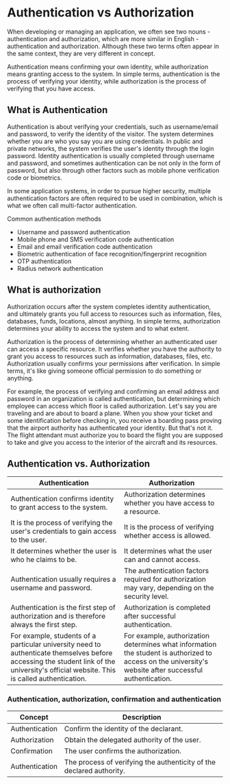 # Authentication vs Authorization

<LastUpdated/>

When developing or managing an application, we often see two nouns - authentication and authorization, which are more similar in English - authentication and authorization. Although these two terms often appear in the same context, they are very different in concept.

Authentication means confirming your own identity, while authorization means granting access to the system. In simple terms, authentication is the process of verifying your identity, while authorization is the process of verifying that you have access.

## What is Authentication

Authentication is about verifying your credentials, such as username/email and password, to verify the identity of the visitor. The system determines whether you are who you say you are using credentials. In public and private networks, the system verifies the user's identity through the login password. Identity authentication is usually completed through username and password, and sometimes authentication can be not only in the form of password, but also through other factors such as mobile phone verification code or biometrics.

In some application systems, in order to pursue higher security, multiple authentication factors are often required to be used in combination, which is what we often call multi-factor authentication.

Common authentication methods

- Username and password authentication
- Mobile phone and SMS verification code authentication
- Email and email verification code authentication
- Biometric authentication of face recognition/fingerprint recognition
- OTP authentication
- Radius network authentication

## What is authorization

Authorization occurs after the system completes identity authentication, and ultimately grants you full access to resources such as information, files, databases, funds, locations, almost anything. In simple terms, authorization determines your ability to access the system and to what extent.

Authorization is the process of determining whether an authenticated user can access a specific resource. It verifies whether you have the authority to grant you access to resources such as information, databases, files, etc. Authorization usually confirms your permissions after verification. In simple terms, it's like giving someone official permission to do something or anything.

For example, the process of verifying and confirming an email address and password in an organization is called authentication, but determining which employee can access which floor is called authorization. Let's say you are traveling and are about to board a plane. When you show your ticket and some identification before checking in, you receive a boarding pass proving that the airport authority has authenticated your identity. But that's not it. The flight attendant must authorize you to board the flight you are supposed to take and give you access to the interior of the aircraft and its resources.

## Authentication vs. Authorization

| Authentication                                                                                                                                                                          | Authorization                                                                                                                                           |
| --------------------------------------------------------------------------------------------------------------------------------------------------------------------------------------- | ------------------------------------------------------------------------------------------------------------------------------------------------------- |
| Authentication confirms identity to grant access to the system.                                                                                                                         | Authorization determines whether you have access to a resource.                                                                                         |
| It is the process of verifying the user's credentials to gain access to the user.                                                                                                       | It is the process of verifying whether access is allowed.                                                                                               |
| It determines whether the user is who he claims to be.                                                                                                                                  | It determines what the user can and cannot access.                                                                                                      |
| Authentication usually requires a username and password.                                                                                                                                | The authentication factors required for authorization may vary, depending on the security level.                                                        |
| Authentication is the first step of authorization and is therefore always the first step.                                                                                               | Authorization is completed after successful authentication.                                                                                             |
| For example, students of a particular university need to authenticate themselves before accessing the student link of the university's official website. This is called authentication. | For example, authorization determines what information the student is authorized to access on the university's website after successful authentication. |

### Authentication, authorization, confirmation and authentication

| Concept        | Description                                                          |
| -------------- | -------------------------------------------------------------------- |
| Authentication | Confirm the identity of the declarant.                               |
| Authorization  | Obtain the delegated authority of the user.                          |
| Confirmation   | The user confirms the authorization.                                 |
| Authentication | The process of verifying the authenticity of the declared authority. |
